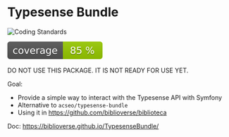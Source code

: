 # Typesense Bundle
![Coding Standards](https://github.com/ragusa87/TypesenseBundle/actions/workflows/coding-standards.yaml/badge.svg)

![alt coverage-badge](https://raw.githubusercontent.com/biblioverse/TypesenseBundle/refs/heads/gh-pages/badge/coverage.svg)

DO NOT USE THIS PACKAGE. IT IS NOT READY FOR USE YET.

Goal:
- Provide a simple way to interact with the Typesense API with Symfony
- Alternative to `acseo/typesense-bundle`
- Using it in <https://github.com/biblioverse/biblioteca>


Doc: <https://biblioverse.github.io/TypesenseBundle/>